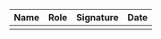 | Name | Role | Signature | Date |
|------|------|------------|------|
|      |      |            |      |




